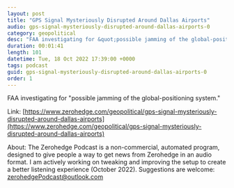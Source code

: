 ```yaml
---
layout: post
title: "GPS Signal Mysteriously Disrupted Around Dallas Airports"
audio: gps-signal-mysteriously-disrupted-around-dallas-airports-0
category: geopolitical
desc: "FAA investigating for &quot;possible jamming of the global-positioning system.&quot; "
duration: 00:01:41
length: 101
datetime: Tue, 18 Oct 2022 17:39:00 +0000
tags: podcast
guid: gps-signal-mysteriously-disrupted-around-dallas-airports-0
order: 1
---
```

FAA investigating for &quot;possible jamming of the global-positioning system.&quot; 

Link: [https://www.zerohedge.com/geopolitical/gps-signal-mysteriously-disrupted-around-dallas-airports](https://www.zerohedge.com/geopolitical/gps-signal-mysteriously-disrupted-around-dallas-airports)

About: The Zerohedge Podcast is a non-commercial, automated program, designed to give people a way to get news from Zerohedge in an audio format.  I am actively working on tweaking and improving the setup to create a better listening experience (October 2022).  Suggestions are welcome: [zerohedgePodcast@outlook.com](mailto:zerohedgePodcast@outlook.com)
